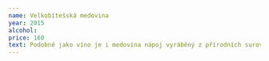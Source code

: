 ```yaml
---
name: Velkobítešská medovina
year: 2015
alcohol: 
price: 160
text: Podobně jako víno je i medovina nápoj vyráběný z přírodních surovin s nižším obsahem alkoholu. Klíčovou ingrediencí je zde však včelí med, z čehož plynou nesčetné zdravotní benefity tohoto lahodného moku. Medovinu si můžete užít před jídlem jako aperitiv, jako dezertní víno po jídle, při posezení s přáteli, za studena nebo horkou pro chladné zimní a sychravé podzimní večery. S tou naší si navíc můžete být jisti, že zásadně není doslazovaná cukrem, dolihovaná nebo jinak dochucená. Pro její výrobu nepoužíváme nic jiného než med od vlastních včelstev, vodu, a ušlechtilé kmeny kvasinek. Medovina je ideálním dárkem pro každého.
---
```

